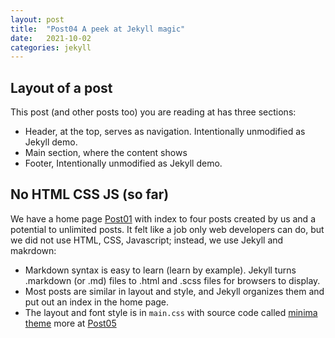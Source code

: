 ```yaml
---
layout: post
title:  "Post04 A peek at Jekyll magic"
date:   2021-10-02
categories: jekyll
---
```


## Layout of a post

This post (and other posts too) you are reading at has three sections:
 * Header, at the top, serves as navigation. Intentionally unmodified as Jekyll demo.
 * Main section, where the content shows
 * Footer, Intentionally unmodified as Jekyll demo.

## No HTML CSS JS (so far)

We have a home page [Post01] with index to four posts created by us and a potential to unlimited posts.
It felt like a job only web developers can do, but we did not use HTML, CSS, Javascript; instead, we use Jekyll and makrdown:

 - Markdown syntax is easy to learn (learn by example). Jekyll turns .markdown (or .md) files to .html and .scss files for browsers to display.
 - Most posts are similar in layout and style, and Jekyll organizes them and put out an index in the home page.
 - The layout and font style is in `main.css` with source code called [minima theme] more at [Post05]

 [Post01]: /jekyll/2021/09/28/post01.html
 [Post05]: /jekyll/2021/10/05/post05.html
 [minima theme]: https://github.com/jekyll/minima/tree/master/_layouts
